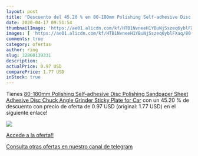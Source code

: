```yaml
---
layout: post
title: 'Descuento del 45.20 % en 80-180mm Polishing Self-adhesive Disc Po'
date: 2020-04-17 09:51:54
thumbnailImage: 'https://ae01.alicdn.com/kf/HTB1NvneeH1YBuNjSszeq6yblFXaq/80-180mm-Polishing-Self-adhesive-Disc-Polishing-Sandpaper-Sheet-Adhesive-Disc-Chuck-Angle-Grinder-Sticky-Plate.jpg_350x350._SL200_.jpg'
images: [ 'https://ae01.alicdn.com/kf/HTB1NvneeH1YBuNjSszeq6yblFXaq/80-180mm-Polishing-Self-adhesive-Disc-Polishing-Sandpaper-Sheet-Adhesive-Disc-Chuck-Angle-Grinder-Sticky-Plate.jpg_350x350._SL200_.jpg' ]
comments: true
category: ofertas
author: ring
slug: 32860139331
description:
actualPrice: 0.97 USD
comparePrice: 1.77 USD
inStock: true
---
```


Tienes [80-180mm Polishing Self-adhesive Disc Polishing Sandpaper Sheet Adhesive Disc Chuck Angle Grinder Sticky Plate for Car](https://www.amazon.com/dp/32860139331/?tag=redken08-20) con un 45.20 % de descuento con precio de oferta de 0.97 USD (original: 1.77 USD) en el siguiente enlace!

[![](https://ae01.alicdn.com/kf/HTB1NvneeH1YBuNjSszeq6yblFXaq/80-180mm-Polishing-Self-adhesive-Disc-Polishing-Sandpaper-Sheet-Adhesive-Disc-Chuck-Angle-Grinder-Sticky-Plate.jpg_350x350._SL200_.jpg)](https://www.amazon.com/dp/32860139331/?tag=redken08-20)

[Accede a la oferta!!](https://www.amazon.com/dp/32860139331/?tag=redken08-20)

[Consulta otras ofertas en nuestro canal de telegram](https://t.me/s/ofertas25)

